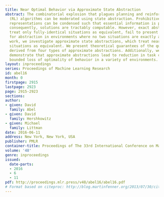 ```yaml
---
title: Near Optimal Behavior via Approximate State Abstraction
abstract: The combinatorial explosion that plagues planning and reinforcement learning
  (RL) algorithms can be moderated using state abstraction. Prohibitively large task
  representations can be condensed such that essential information is preserved, and
  consequently, solutions are tractably computable. However, exact abstractions, which
  treat only fully-identical situations as equivalent, fail to present opportunities
  for abstraction in environments where no two situations are exactly alike. In this
  work, we investigate approximate state abstractions, which treat nearly-identical
  situations as equivalent. We present theoretical guarantees of the quality of behaviors
  derived from four types of approximate abstractions. Additionally, we empirically
  demonstrate that approximate abstractions lead to reduction in task complexity and
  bounded loss of optimality of behavior in a variety of environments.
layout: inproceedings
series: Proceedings of Machine Learning Research
id: abel16
month: 0
firstpage: 2915
lastpage: 2923
page: 2915-2923
sections: 
author:
- given: David
  family: Abel
- given: David
  family: Hershkowitz
- given: Michael
  family: Littman
date: 2016-06-11
address: New York, New York, USA
publisher: PMLR
container-title: Proceedings of The 33rd International Conference on Machine Learning
volume: '48'
genre: inproceedings
issued:
  date-parts:
  - 2016
  - 6
  - 11
pdf: http://proceedings.mlr.press/v48/abel16/abel16.pdf
# Format based on citeproc: http://blog.martinfenner.org/2013/07/30/citeproc-yaml-for-bibliographies/
---
```

